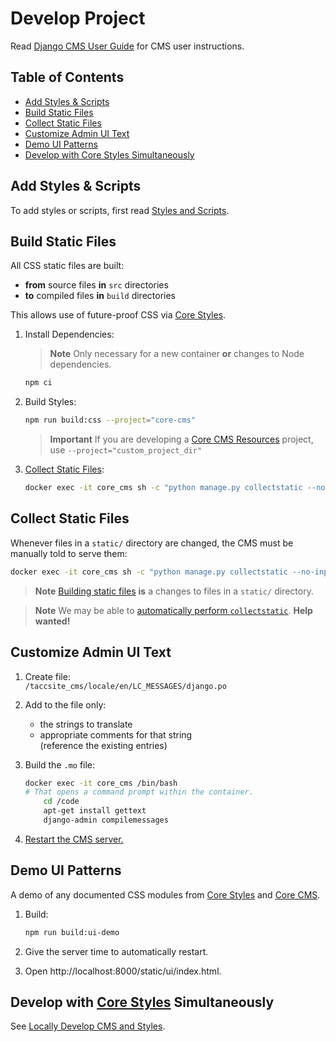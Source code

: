 # Develop Project

Read [Django CMS User Guide] for CMS user instructions.

## Table of Contents

- [Add Styles & Scripts](#add-styles--scripts)
- [Build Static Files](#build-static-files)
- [Collect Static Files](#collect-static-files)
- [Customize Admin UI Text](#customize-admin-ui-text)
- [Demo UI Patterns](#demo-ui-patterns)
- [Develop with Core Styles Simultaneously](#develop-with-core-styles-simultaneously)

## Add Styles & Scripts

To add styles or scripts, first read [Styles and Scripts].

## Build Static Files

All CSS static files are built:

- **from** source files **in** `src` directories
- **to** compiled files **in** `build` directories

This allows use of future-proof CSS via [Core Styles].

1. Install Dependencies:

    > **Note**
    > Only necessary for a new container **or** changes to Node dependencies.

    ```sh
    npm ci
    ```

2. Build Styles:

    ```sh
    npm run build:css --project="core-cms"
    ```

    > **Important**
    > If you are developing a [Core CMS Resources] project, use `--project="custom_project_dir"`

3. [Collect Static Files](#collect-static-files):

    ```sh
    docker exec -it core_cms sh -c "python manage.py collectstatic --no-input --ignore assets/*/font*.css"
    ```

## Collect Static Files

Whenever files in a `static/` directory are changed, the CMS must be manually told to serve them:

```sh
docker exec -it core_cms sh -c "python manage.py collectstatic --no-input --ignore assets/*/font*.css"
```

> **Note**
> [Building static files](#build-static-files) **is** a changes to files in a `static/` directory.

> **Note**
> We may be able to [automatically perform `collectstatic`](https://stackoverflow.com/q/59339571/11817077). **Help wanted!**

## Customize Admin UI Text

1. Create file:\
    `/taccsite_cms/locale/en/LC_MESSAGES/django.po`
2. Add to the file only:
    - the strings to translate
    - appropriate comments for that string\
        (reference the existing entries)
3. Build the `.mo` file:

    ```sh
    docker exec -it core_cms /bin/bash
    # That opens a command prompt within the container.
        cd /code
        apt-get install gettext
        django-admin compilemessages
    ```

4. [Restart the CMS server.][restart server]

## Demo UI Patterns

A demo of any documented CSS modules from [Core Styles] and [Core CMS].

1. Build:

    ```sh
    npm run build:ui-demo
    ```

2. Give the server time to automatically restart.
3. Open http://localhost:8000/static/ui/index.html.

## Develop with [Core Styles] Simultaneously

See [Locally Develop CMS and Styles](https://github.com/TACC/Core-CMS/wiki/Locally-Develop-CMS-and-Styles).

<!-- Link Aliases -->

[Core CMS]: https://github.com/TACC/Core-CMS
[Core Styles]: https://github.com/TACC/Core-Styles
[Core CMS Resources]: https://github.com/TACC/Core-CMS-Resources

[restart server]: https://github.com/TACC/Core-CMS/wiki/How-to-Restart-the-CMS-Server

[Django CMS User Guide]: https://confluence.tacc.utexas.edu/x/FgDqCw

[Styles and Scripts]: ./styles-and-scripts.md

